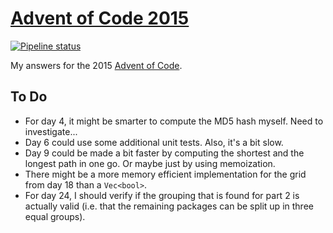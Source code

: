 # [Advent of Code 2015](https://adventofcode.com/2015)

[![Pipeline status][workflows-CI-badge]][actions]

My answers for the 2015 [Advent of Code](https://adventofcode.com/2015).

## To Do

* For day 4, it might be smarter to compute the MD5 hash myself. Need to investigate...
* Day 6 could use some additional unit tests. Also, it's a bit slow.
* Day 9 could be made a bit faster by computing the shortest and the longest path in one go. Or maybe just by using memoization.
* There might be a more memory efficient implementation for the grid from day 18 than a `Vec<bool>`.
* For day 24, I should verify if the grouping that is found for part 2 is actually valid (i.e. that the remaining packages can be split up in three equal groups).


[workflows-CI-badge]: https://github.com/rjvdw/advent-of-code/actions/workflows/ci-2015-rust.yml/badge.svg
[actions]: https://github.com/rjvdw/advent-of-code/actions/workflows/ci-2015-rust.yml
